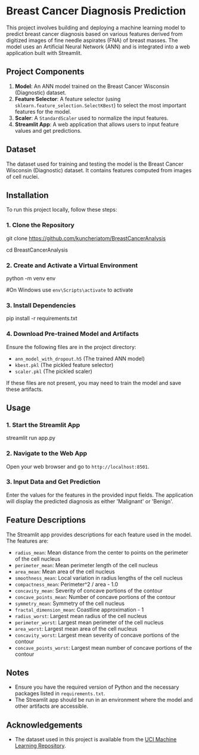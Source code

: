 # Breast Cancer Diagnosis Prediction

This project involves building and deploying a machine learning model to predict breast cancer diagnosis based on various features derived from digitized images of fine needle aspirates (FNA) of breast masses. The model uses an Artificial Neural Network (ANN) and is integrated into a web application built with Streamlit.

## Project Components

1. **Model**: An ANN model trained on the Breast Cancer Wisconsin (Diagnostic) dataset.
2. **Feature Selector**: A feature selector (using `sklearn.feature_selection.SelectKBest`) to select the most important features for the model.
3. **Scaler**: A `StandardScaler` used to normalize the input features.
4. **Streamlit App**: A web application that allows users to input feature values and get predictions.

## Dataset

The dataset used for training and testing the model is the Breast Cancer Wisconsin (Diagnostic) dataset. It contains features computed from images of cell nuclei.

## Installation

To run this project locally, follow these steps:

### 1. **Clone the Repository**

   git clone https://github.com/kuncheriatom/BreastCancerAnalysis
   
   cd BreastCancerAnalysis


### 2. Create and Activate a Virtual Environment


python -m venv env

#On Windows use `env\Scripts\activate` to activate


### 3. Install Dependencies


pip install -r requirements.txt


### 4. Download Pre-trained Model and Artifacts

Ensure the following files are in the project directory:

- `ann_model_with_dropout.h5` (The trained ANN model)
- `kbest.pkl` (The pickled feature selector)
- `scaler.pkl` (The pickled scaler)

If these files are not present, you may need to train the model and save these artifacts.

## Usage

### 1. Start the Streamlit App


streamlit run app.py


### 2. Navigate to the Web App

Open your web browser and go to `http://localhost:8501`.

### 3. Input Data and Get Prediction

Enter the values for the features in the provided input fields. The application will display the predicted diagnosis as either 'Malignant' or 'Benign'.

## Feature Descriptions

The Streamlit app provides descriptions for each feature used in the model. The features are:

- `radius_mean`: Mean distance from the center to points on the perimeter of the cell nucleus
- `perimeter_mean`: Mean perimeter length of the cell nucleus
- `area_mean`: Mean area of the cell nucleus
- `smoothness_mean`: Local variation in radius lengths of the cell nucleus
- `compactness_mean`: Perimeter^2 / area - 1.0
- `concavity_mean`: Severity of concave portions of the contour
- `concave_points_mean`: Number of concave portions of the contour
- `symmetry_mean`: Symmetry of the cell nucleus
- `fractal_dimension_mean`: Coastline approximation - 1
- `radius_worst`: Largest mean radius of the cell nucleus
- `perimeter_worst`: Largest mean perimeter of the cell nucleus
- `area_worst`: Largest mean area of the cell nucleus
- `concavity_worst`: Largest mean severity of concave portions of the contour
- `concave_points_worst`: Largest mean number of concave portions of the contour

## Notes

- Ensure you have the required version of Python and the necessary packages listed in `requirements.txt`.
- The Streamlit app should be run in an environment where the model and other artifacts are accessible.



## Acknowledgements

- The dataset used in this project is available from the [UCI Machine Learning Repository](https://archive.ics.uci.edu/ml/datasets/Breast+Cancer+Wisconsin+%28Diagnostic%29).


